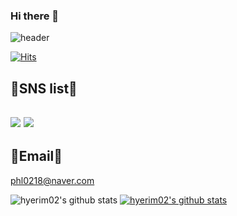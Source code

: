 ### Hi there 👋

![header](https://capsule-render.vercel.app/api?type=waving&height=200&section=header&fontSize=50&text=Welcome%20&desc=hyerim's%20Github%20profile&fontAlignY=30&descAlignY=50&descAlign=60&color=gradient&customColorList=2)    


[![Hits](https://hits.seeyoufarm.com/api/count/incr/badge.svg?url=https%3A%2F%2Fgithub.com%2Fhyerim02%2Fhit-counter&count_bg=%233D67C8&title_bg=%230BDBEA&icon=&icon_color=%233D67C8&title=hits&edge_flat=false)](https://hits.seeyoufarm.com)

## 💙SNS list💙   

## <a href="https://rimint02.tistory.com/" target="_blank"><img src="https://img.shields.io/badge/Tistory-000000?style=flat-square&logo=Tistory&logoColor=white"/></a> <a href="https://www.instagram.com/rrrim_dim/" target="_blank"><img src="https://img.shields.io/badge/instagram-E4405F?style=flat-square&logo=instagram&logoColor=white"/></a>  

## 📨Email📨  
phl0218@naver.com


![hyerim02's github stats](https://github-readme-stats.vercel.app/api?username=hyerim02&show_icons=true)
[![hyerim02's github stats](https://github-readme-stats.vercel.app/api/top-langs/?username=hyerim02&show_icons=true&hide_border=true&title_color=004386&icon_color=004386&layout=compact)](https://github.com/hyerim02)

